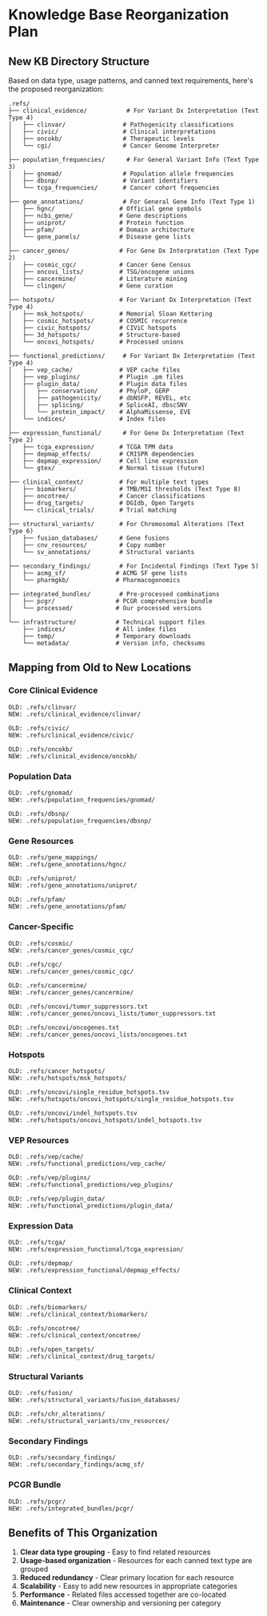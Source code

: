 # Knowledge Base Reorganization Plan

## New KB Directory Structure

Based on data type, usage patterns, and canned text requirements, here's the proposed reorganization:

```
.refs/
├── clinical_evidence/           # For Variant Dx Interpretation (Text Type 4)
│   ├── clinvar/                # Pathogenicity classifications
│   ├── civic/                  # Clinical interpretations  
│   ├── oncokb/                 # Therapeutic levels
│   └── cgi/                    # Cancer Genome Interpreter
│
├── population_frequencies/      # For General Variant Info (Text Type 3)
│   ├── gnomad/                 # Population allele frequencies
│   ├── dbsnp/                  # Variant identifiers
│   └── tcga_frequencies/       # Cancer cohort frequencies
│
├── gene_annotations/           # For General Gene Info (Text Type 1)
│   ├── hgnc/                  # Official gene symbols
│   ├── ncbi_gene/             # Gene descriptions
│   ├── uniprot/               # Protein function
│   ├── pfam/                  # Domain architecture
│   └── gene_panels/           # Disease gene lists
│
├── cancer_genes/              # For Gene Dx Interpretation (Text Type 2)
│   ├── cosmic_cgc/            # Cancer Gene Census
│   ├── oncovi_lists/          # TSG/oncogene unions
│   ├── cancermine/            # Literature mining
│   └── clingen/               # Gene curation
│
├── hotspots/                  # For Variant Dx Interpretation (Text Type 4)
│   ├── msk_hotspots/          # Memorial Sloan Kettering
│   ├── cosmic_hotspots/       # COSMIC recurrence
│   ├── civic_hotspots/        # CIViC hotspots
│   ├── 3d_hotspots/           # Structure-based
│   └── oncovi_hotspots/       # Processed unions
│
├── functional_predictions/     # For Variant Dx Interpretation (Text Type 4)
│   ├── vep_cache/             # VEP cache files
│   ├── vep_plugins/           # Plugin .pm files
│   ├── plugin_data/           # Plugin data files
│   │   ├── conservation/      # PhyloP, GERP
│   │   ├── pathogenicity/     # dbNSFP, REVEL, etc
│   │   ├── splicing/          # SpliceAI, dbscSNV
│   │   └── protein_impact/    # AlphaMissense, EVE
│   └── indices/               # Index files
│
├── expression_functional/      # For Gene Dx Interpretation (Text Type 2)
│   ├── tcga_expression/       # TCGA TPM data
│   ├── depmap_effects/        # CRISPR dependencies
│   ├── depmap_expression/     # Cell line expression
│   └── gtex/                  # Normal tissue (future)
│
├── clinical_context/          # For multiple text types
│   ├── biomarkers/            # TMB/MSI thresholds (Text Type 8)
│   ├── oncotree/              # Cancer classifications
│   ├── drug_targets/          # DGIdb, Open Targets
│   └── clinical_trials/       # Trial matching
│
├── structural_variants/       # For Chromosomal Alterations (Text Type 6)
│   ├── fusion_databases/      # Gene fusions
│   ├── cnv_resources/         # Copy number
│   └── sv_annotations/        # Structural variants
│
├── secondary_findings/        # For Incidental Findings (Text Type 5)
│   ├── acmg_sf/              # ACMG SF gene lists
│   └── pharmgkb/             # Pharmacogenomics
│
├── integrated_bundles/        # Pre-processed combinations
│   ├── pcgr/                 # PCGR comprehensive bundle
│   └── processed/            # Our processed versions
│
└── infrastructure/           # Technical support files
    ├── indices/              # All index files
    ├── temp/                 # Temporary downloads
    └── metadata/             # Version info, checksums
```

## Mapping from Old to New Locations

### Core Clinical Evidence
```
OLD: .refs/clinvar/
NEW: .refs/clinical_evidence/clinvar/

OLD: .refs/civic/
NEW: .refs/clinical_evidence/civic/

OLD: .refs/oncokb/
NEW: .refs/clinical_evidence/oncokb/
```

### Population Data
```
OLD: .refs/gnomad/
NEW: .refs/population_frequencies/gnomad/

OLD: .refs/dbsnp/
NEW: .refs/population_frequencies/dbsnp/
```

### Gene Resources
```
OLD: .refs/gene_mappings/
NEW: .refs/gene_annotations/hgnc/

OLD: .refs/uniprot/
NEW: .refs/gene_annotations/uniprot/

OLD: .refs/pfam/
NEW: .refs/gene_annotations/pfam/
```

### Cancer-Specific
```
OLD: .refs/cosmic/
NEW: .refs/cancer_genes/cosmic_cgc/

OLD: .refs/cgc/
NEW: .refs/cancer_genes/cosmic_cgc/

OLD: .refs/cancermine/
NEW: .refs/cancer_genes/cancermine/

OLD: .refs/oncovi/tumor_suppressors.txt
NEW: .refs/cancer_genes/oncovi_lists/tumor_suppressors.txt

OLD: .refs/oncovi/oncogenes.txt
NEW: .refs/cancer_genes/oncovi_lists/oncogenes.txt
```

### Hotspots
```
OLD: .refs/cancer_hotspots/
NEW: .refs/hotspots/msk_hotspots/

OLD: .refs/oncovi/single_residue_hotspots.tsv
NEW: .refs/hotspots/oncovi_hotspots/single_residue_hotspots.tsv

OLD: .refs/oncovi/indel_hotspots.tsv
NEW: .refs/hotspots/oncovi_hotspots/indel_hotspots.tsv
```

### VEP Resources
```
OLD: .refs/vep/cache/
NEW: .refs/functional_predictions/vep_cache/

OLD: .refs/vep/plugins/
NEW: .refs/functional_predictions/vep_plugins/

OLD: .refs/vep/plugin_data/
NEW: .refs/functional_predictions/plugin_data/
```

### Expression Data
```
OLD: .refs/tcga/
NEW: .refs/expression_functional/tcga_expression/

OLD: .refs/depmap/
NEW: .refs/expression_functional/depmap_effects/
```

### Clinical Context
```
OLD: .refs/biomarkers/
NEW: .refs/clinical_context/biomarkers/

OLD: .refs/oncotree/
NEW: .refs/clinical_context/oncotree/

OLD: .refs/open_targets/
NEW: .refs/clinical_context/drug_targets/
```

### Structural Variants
```
OLD: .refs/fusion/
NEW: .refs/structural_variants/fusion_databases/

OLD: .refs/chr_alterations/
NEW: .refs/structural_variants/cnv_resources/
```

### Secondary Findings
```
OLD: .refs/secondary_findings/
NEW: .refs/secondary_findings/acmg_sf/
```

### PCGR Bundle
```
OLD: .refs/pcgr/
NEW: .refs/integrated_bundles/pcgr/
```

## Benefits of This Organization

1. **Clear data type grouping** - Easy to find related resources
2. **Usage-based organization** - Resources for each canned text type are grouped
3. **Reduced redundancy** - Clear primary location for each resource
4. **Scalability** - Easy to add new resources in appropriate categories
5. **Performance** - Related files accessed together are co-located
6. **Maintenance** - Clear ownership and versioning per category